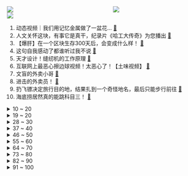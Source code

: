 <div >
	<a style="float:left;width:55%;" href = "https://github.com/anuraghazra/github-readme-stats">
	 <img src = "https://github-readme-stats.vercel.app/api?username=iuuuuuaena&theme=buefy&show_icons=true"/>
	</a>
	<a  style="float:right;width:45%" href = "https://github.com/anuraghazra/github-readme-stats">
	 <img  src="https://github-readme-stats.vercel.app/api/top-langs/?username=anuraghazra&layout=compact"/>
	</a>
	</div>

[![](https://img.shields.io/badge/jxd-@jxdgogogo.xyz-yellowgreen.svg)](https://www.jxdgogogo.xyz)<br>
1. 动态视频｜我们用记忆金属做了一盆花... [:link:](//www.bilibili.com/video/BV1gN411M7kh) <br>
2. 人文关怀这块，有事它是真干，纪录片《哈工大传奇》为您播出 [:link:](//www.bilibili.com/video/BV1PG411S7qJ) <br>
3. 【爆肝】在一个区块生存300天后，会变成什么样！ [:link:](//www.bilibili.com/video/BV19c411B7Re) <br>
4. 这句自我感动了都谁听过我不说 [:link:](//www.bilibili.com/video/BV1pM411f7ty) <br>
5. 天才设计！缝纫机的工作原理 [:link:](//www.bilibili.com/video/BV1Nc411z7tH) <br>
6. 互联网上最恶心擦边球视频！太恶心了！【土味视频】 [:link:](//www.bilibili.com/video/BV1mc411B7Ti) <br>
7. 文盲的外卖小哥 [:link:](//www.bilibili.com/video/BV1AN4y1U773) <br>
8. 进击的外卖员！ [:link:](//www.bilibili.com/video/BV1sN411M7sz) <br>
9. 扔飞镖决定旅行目的地，结果扎到一个奇怪地名，最后只能步行前往 [:link:](//www.bilibili.com/video/BV1bw411P7XJ) <br>
10. 海底捞居然真的能跳科目三！ [:link:](//www.bilibili.com/video/BV1vM411f7g7) <br>
<details>
<summary>10 ~ 20</summary>

11. bobo最洋气｜化上帅气的船长妆容，冒险之旅即将启航！ [:link:](//www.bilibili.com/video/BV11C4y117ZU) <br>
12. 剪完头发我直接恋爱了~ [:link:](//www.bilibili.com/video/BV1cw411n7Hh) <br>
13. 【没啥用科技】全新UPhone15，震撼发布！ [:link:](//www.bilibili.com/video/BV1UC4y1P7o2) <br>
14. 这在各地真的是可以的吗？ [:link:](//www.bilibili.com/video/BV1TG411S7Yu) <br>
15. 高情商：即将发力！2024年1月新番导视！【泛式】 [:link:](//www.bilibili.com/video/BV1k94y1J7nE) <br>
16. 大学生学英语现状 [:link:](//www.bilibili.com/video/BV1vb4y1T77h) <br>
17. 【原创动画】《爪巴爪巴》如何弄哭一只情绪稳定的爬行动物 [:link:](//www.bilibili.com/video/BV15u4y157Bi) <br>
18. 探秘中国十大自助餐！一年卖1000万！都吃些什么？ [:link:](//www.bilibili.com/video/BV1m64y1j7F2) <br>
19. 都什么年代，谁还学传统72变？！！ [:link:](//www.bilibili.com/video/BV1WC4y1P7e7) <br>
</details>
<details>
<summary>19 ~ 20</summary>

20. 最后，小猫从如心的腿上离开了 [:link:](//www.bilibili.com/video/BV1E94y1J7Es) <br>
21. 第一次在网络回复质疑，跟B站的年轻人说几句。 [:link:](//www.bilibili.com/video/BV12u4y1w7dV) <br>
22. "生命中无法复刻的一瞬间" [:link:](//www.bilibili.com/video/BV1Yz4y1c7sY) <br>
23. 言出法从好宝宝。 [:link:](//www.bilibili.com/video/BV18C4y1P7Jr) <br>
24. 女生宿舍来了俩男的？ [:link:](//www.bilibili.com/video/BV1Sc411B7A3) <br>
25. “相恋五年的女友在我眼前离世，纯爱至死不渝” [:link:](//www.bilibili.com/video/BV1oa4y1Z7TK) <br>
26. 每年3000名大学生毁于艾滋：发生关系前，你一定要知道这3件事！|艾滋专家含泪科普 [:link:](//www.bilibili.com/video/BV1Mz4y1w7st) <br>
27. 这大概就是我的老年生活吧 [:link:](//www.bilibili.com/video/BV1iQ4y147CA) <br>
28. 肉 [:link:](//www.bilibili.com/video/BV1uu4y157Qk) <br>
</details>
<details>
<summary>28 ~ 30</summary>

29. 对不起，我只是个粗俗的武士... [:link:](//www.bilibili.com/video/BV1qu4y1w7MB) <br>
30. 您好，您订购的火箭到了！【C4快乐阴人流#47】 [:link:](//www.bilibili.com/video/BV1tQ4y147Hy) <br>
31. 前方高能！这10个神器真的是打死也不能删！ [:link:](//www.bilibili.com/video/BV1Vz4y1A7LT) <br>
32. 温馨提示:已经过去十三年了 [:link:](//www.bilibili.com/video/BV1e34y1w7UK) <br>
33. 【时代少年团】 叁重楼暨出道四周年演唱会楼外楼中国澳门站（上） [:link:](//www.bilibili.com/video/BV1Ce411f7dq) <br>
34. 美 食 博 主 大 战 网 络 喷 子 [:link:](//www.bilibili.com/video/BV1oz4y1c7sE) <br>
35. 如 何 刺 激 年 轻 人 爽 点 [:link:](//www.bilibili.com/video/BV1eC4y1P7uo) <br>
36. 教练：我有时在想我为什么会疯小朋友：把球踢过来！                         蹴鞠高手，从娃娃抓起 [:link:](//www.bilibili.com/video/BV14b4y1T7Dy) <br>
37. 来自每个老父亲的噩梦。 [:link:](//www.bilibili.com/video/BV1ew411P7z8) <br>
</details>
<details>
<summary>37 ~ 40</summary>

38. 只有自己才能定义自己 [:link:](//www.bilibili.com/video/BV1ij41177b8) <br>
39. 历时五天不锈钢皮卡终于达到80%，效果怎样请大家点评#蓝盒子 [:link:](//www.bilibili.com/video/BV1n94y1J7u8) <br>
40. 威士忌是怎么叫的？ [:link:](//www.bilibili.com/video/BV1YN411M7mP) <br>
41. 朋友你们帮我看看问题到底出现在哪里？ [:link:](//www.bilibili.com/video/BV1ju4y1j7jk) <br>
42. 茶颜悦色：必须加冰那是耍流氓...【奶茶/咖啡/柠檬茶】 [:link:](//www.bilibili.com/video/BV1zu4y1j7WL) <br>
43. 完蛋，我被义父包围了 [:link:](//www.bilibili.com/video/BV1nb4y1T7Gc) <br>
44. 九龄｜水下cos·朵莉亚｜小美人鱼再靠近一点点～ [:link:](//www.bilibili.com/video/BV12c411B754) <br>
45. “ 原来海上的大雪是这样的. ” [:link:](//www.bilibili.com/video/BV1ke411f7ik) <br>
46. 藿藿捉鬼记 [:link:](//www.bilibili.com/video/BV1AN4y1U7RL) <br>
</details>
<details>
<summary>46 ~ 50</summary>

47. 随机Cos挑战！兄弟神之一手竟抽出这些玩意？ [:link:](//www.bilibili.com/video/BV15G411S7cf) <br>
48. 二进制小品.. [:link:](//www.bilibili.com/video/BV1qc411z7TH) <br>
49. 叶问大战丧尸法海 [:link:](//www.bilibili.com/video/BV1fj41177EF) <br>
50. 【花小烙】脸上为什么会长“脂肪粒”？挑破后里面白白的东西是什么？ [:link:](//www.bilibili.com/video/BV1gc411z7Nn) <br>
51. 花2万块买台出租车，干爆911！ [:link:](//www.bilibili.com/video/BV1434y1w7LX) <br>
52. 小狗狗就是好，说关机就关机，一秒变一坨 [:link:](//www.bilibili.com/video/BV1cN4y1U7bs) <br>
53. 理科大乱斗 [:link:](//www.bilibili.com/video/BV13b4y1T73Q) <br>
54. 被囚禁的世界！当你开局只有「一格空间」!!？第三期！ [:link:](//www.bilibili.com/video/BV1QN4y1m7tX) <br>
55. 没错！就 是 这 种 感 觉 ！！！ [:link:](//www.bilibili.com/video/BV1Va4y1Z7bn) <br>
</details>
<details>
<summary>55 ~ 60</summary>

56. 《绝区零》安比角色PV | 前情提要 [:link:](//www.bilibili.com/video/BV1fC4y117q2) <br>
57. 新疆人揭露切糕真相！ [:link:](//www.bilibili.com/video/BV1Sz4y1c7EX) <br>
58. 一个普通家庭主妇，努力爱自己6年人生会发生什么变化？ [:link:](//www.bilibili.com/video/BV13w411n715) <br>
59. 我羊没了 [:link:](//www.bilibili.com/video/BV1TN4y1U7Jb) <br>
60. 00后这样宣传公司？希望老板不会看到 [:link:](//www.bilibili.com/video/BV1YC4y117Ay) <br>
61. 一个可能比较超前的行为艺术【恶作剧挑战227】 [:link:](//www.bilibili.com/video/BV1Tc411z7jR) <br>
62. 班长一计害三贤！ [:link:](//www.bilibili.com/video/BV1uu4y157rC) <br>
63. 当我花10000元，在横店换了颗头！ [:link:](//www.bilibili.com/video/BV1bN411M7ZQ) <br>
64. 《我 不 是 僵 神》 [:link:](//www.bilibili.com/video/BV1Eb4y1T7P6) <br>
</details>
<details>
<summary>64 ~ 70</summary>

65. 【我的幽灵女友官方】#40 鲍勃的头发？ [:link:](//www.bilibili.com/video/BV15w411n7eH) <br>
66. 爆杀jjking！直接打出恶魔波刚恶魔形态！ [:link:](//www.bilibili.com/video/BV1PQ4y1t7so) <br>
67. 【忘川风华录·历史人物群像】旷古回响【苍穹/赤羽/星尘infinity/海伊/诗岸/星尘Minus/牧心原创】“千年后谁将翻阅，指纹交叠，岁月的留辙” [:link:](//www.bilibili.com/video/BV1wH4y1m7Pc) <br>
68. 被人捅了屁股...住院了 [:link:](//www.bilibili.com/video/BV1TN4y1U7Nq) <br>
69. 【神奇数字马戏团动画】如何逃出神奇数字马戏团（二） [:link:](//www.bilibili.com/video/BV1bw411P7qv) <br>
70. 隋卞一做 |临近失传？！手把手教你——名菜翠珠鱼花，超详细！ [:link:](//www.bilibili.com/video/BV1Kw411n74A) <br>
71. 让贾瑞中毒的是王熙凤还是“男子”气概？没谈恋爱的别看！《红楼梦》人物品评【张志浩在剥柚】 [:link:](//www.bilibili.com/video/BV14a4y1Z7uT) <br>
72. 《亮剑》三体篇：干掉歌者文明 [:link:](//www.bilibili.com/video/BV1qj41177fo) <br>
73. 大庆赶海，发现大蛏子在沙滩上留下的小鼻子，挖开还会往下跑 [:link:](//www.bilibili.com/video/BV1mw411P7jY) <br>
</details>
<details>
<summary>73 ~ 80</summary>

74. 起猛了，遇见八十万禁军林教头下班 [:link:](//www.bilibili.com/video/BV1Ya4y1Z7dM) <br>
75. 过度运动，会让你身体发生什么？ [:link:](//www.bilibili.com/video/BV1Kc411z74x) <br>
76. 山里复刻一片荧光海 [:link:](//www.bilibili.com/video/BV1f64y1j7Z2) <br>
77. 雅思口语氛围感 [:link:](//www.bilibili.com/video/BV12Q4y147UW) <br>
78. 《謠言破除》阿嬤真的來了！！｜杰哥不要_人物傳｜請好好用功讀書| 趙莉華 [:link:](//www.bilibili.com/video/BV1Uu4y1w7qT) <br>
79. 现代社会宗教真的在减少吗？【思维实验室】 [:link:](//www.bilibili.com/video/BV1JG411i78i) <br>
80. 我把你们的奇怪想法都做到了MC里 [:link:](//www.bilibili.com/video/BV1LN4y1U7hY) <br>
81. 设 身 处 地 7.0 [:link:](//www.bilibili.com/video/BV1sN411M7MM) <br>
82. 拜占庭！真正的罗马！已如闪电般归来！【帝国时代4】 [:link:](//www.bilibili.com/video/BV1cz4y1w7Eh) <br>
</details>
<details>
<summary>82 ~ 90</summary>

83. 你闻闻，是什么肉这么香？ [:link:](//www.bilibili.com/video/BV1Qa4y1Z7hY) <br>
84. 当我们被囚禁在了「不断变化」的迷宫中？？！ [:link:](//www.bilibili.com/video/BV1q94y1J7gV) <br>
85. 好耶！是萨勒芬尼愉快地给你唱了《Childhood Dreams》 [:link:](//www.bilibili.com/video/BV1KM411f7fm) <br>
86. 你家都是谁给你看家长会？ [:link:](//www.bilibili.com/video/BV1mu4y1w7yg) <br>
87. 热血街区，超燃暴力爽漫 [:link:](//www.bilibili.com/video/BV14e411f78g) <br>
88. 【原神MMD】这就是陷入芙宁娜的感觉吗？ [:link:](//www.bilibili.com/video/BV15c411r7BF) <br>
89. 哥迷人的微笑，你怎么逃得掉？ [:link:](//www.bilibili.com/video/BV1ya4y1Z7up) <br>
90. 坐在摩托车上的动物们！ [:link:](//www.bilibili.com/video/BV1UQ4y147zT) <br>
91. 当148cm的我cos芙莉莲去外地漫展会发生什么？ [:link:](//www.bilibili.com/video/BV1Uu4y1w7FR) <br>
</details>
<details>
<summary>91 ~ 100</summary>

92. 您好，以后这种活动我们观众就不参加了 [:link:](//www.bilibili.com/video/BV1Pz4y1w7pV) <br>
93. 听说多看高质量帅哥会延年益寿 [:link:](//www.bilibili.com/video/BV1bw411n7sH) <br>
94. “龙宝”甩不掉，那可全是脚底板的功劳 [:link:](//www.bilibili.com/video/BV1Eu4y157N2) <br>
95. 世界最先进的滋水枪 [:link:](//www.bilibili.com/video/BV1Y34y1w7K4) <br>
96. 由于过关条件反人性，而被4399下架的闯关游戏 [:link:](//www.bilibili.com/video/BV1dc411B7rh) <br>
97. 【知识GO】你真的会擦屁股吗？| 如何买到让屁股满意的卫生纸？ [:link:](//www.bilibili.com/video/BV1AG411S765) <br>
98. 这波操作放眼整个王者届都是非常炸裂的！！！ [:link:](//www.bilibili.com/video/BV1VG411S7ns) <br>
99. 4年狂烧300亿天价研发费！问界M9将引爆终极核弹？智界S7新入战局，揭秘华为汽车业务背后的万亿布局【镖行业·华为鸿蒙智行】 [:link:](//www.bilibili.com/video/BV1kN4y117gd) <br>
100. 【小王“打工”记001】不是，真的有人贷款上班啊？ [:link:](//www.bilibili.com/video/BV12u4y1w733) <br>
</details>
